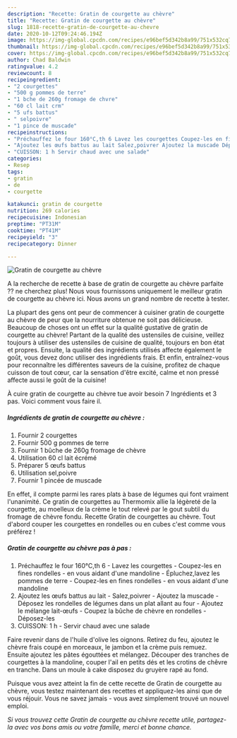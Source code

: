```yaml
---
description: "Recette: Gratin de courgette au chèvre"
title: "Recette: Gratin de courgette au chèvre"
slug: 1818-recette-gratin-de-courgette-au-chevre
date: 2020-10-12T09:24:46.194Z
image: https://img-global.cpcdn.com/recipes/e96bef5d342b8a99/751x532cq70/gratin-de-courgette-au-chevre-photo-principale-de-la-recette.jpg
thumbnail: https://img-global.cpcdn.com/recipes/e96bef5d342b8a99/751x532cq70/gratin-de-courgette-au-chevre-photo-principale-de-la-recette.jpg
cover: https://img-global.cpcdn.com/recipes/e96bef5d342b8a99/751x532cq70/gratin-de-courgette-au-chevre-photo-principale-de-la-recette.jpg
author: Chad Baldwin
ratingvalue: 4.2
reviewcount: 8
recipeingredient:
- "2 courgettes"
- "500 g pommes de terre"
- "1 bche de 260g fromage de chvre"
- "60 cl lait crm"
- "5 ufs battus"
- " selpoivre"
- "1 pince de muscade"
recipeinstructions:
- "Préchauffez le four 160°C,th 6 Lavez les courgettes Coupez-les en fines rondelles en vous aidant d&#39;une mandoline Épluchez,lavez les pommes de terre  Coupez-les en fines rondelles en vous aidant d&#39;une mandoline"
- "Ajoutez les œufs battus au lait Salez,poivrer Ajoutez la muscade Déposez les rondelles de légumes dans un plat allant au four Ajoutez le mélange lait-œufs Coupez la bûche de chèvre en rondelles Déposez-les"
- "CUISSON: 1 h Servir chaud avec une salade"
categories:
- Resep
tags:
- gratin
- de
- courgette

katakunci: gratin de courgette 
nutrition: 269 calories
recipecuisine: Indonesian
preptime: "PT31M"
cooktime: "PT41M"
recipeyield: "3"
recipecategory: Dinner

---
```



![Gratin de courgette au chèvre](https://img-global.cpcdn.com/recipes/e96bef5d342b8a99/751x532cq70/gratin-de-courgette-au-chevre-photo-principale-de-la-recette.jpg)

A la recherche de recette à base de gratin de courgette au chèvre parfaite ?? ne cherchez plus! Nous vous fournissons uniquement le meilleur gratin de courgette au chèvre ici. Nous avons un grand nombre de recette à tester.

La plupart des gens ont peur de commencer à cuisiner gratin de courgette au chèvre de peur que la nourriture obtenue ne soit pas délicieuse. Beaucoup de choses ont un effet sur la qualité gustative de gratin de courgette au chèvre! Partant de la qualité des ustensiles de cuisine, veillez toujours à utiliser des ustensiles de cuisine de qualité, toujours en bon état et propres. Ensuite, la qualité des ingrédients utilisés affecte également le goût, vous devez donc utiliser des ingrédients frais. Et enfin, entraînez-vous pour reconnaître les différentes saveurs de la cuisine, profitez de chaque cuisson de tout cœur, car la sensation d'être excité, calme et non pressé affecte aussi le goût de la cuisine!

<!--inarticleads1-->

À cuire gratin de courgette au chèvre tue avoir besoin 7 Ingrédients et 3 pas. Voici comment vous faire il.

##### Ingrédients de gratin de courgette au chèvre :

1. Fournir 2 courgettes
1. Fournir 500 g pommes de terre
1. Fournir 1 bûche de 260g fromage de chèvre
1. Utilisation 60 cl lait écrémé
1. Préparer 5 œufs battus
1. Utilisation  sel,poivre
1. Fournir 1 pincée de muscade


En effet, il compte parmi les rares plats à base de légumes qui font vraiment l&#39;unanimité. Ce gratin de courgettes au Thermomix allie la légèreté de la courgette, au moelleux de la crème le tout relevé par le gout subtil du fromage de chèvre fondu. Recette Gratin de courgettes au chèvre. Tout d&#39;abord couper les courgettes en rondelles ou en cubes c&#39;est comme vous préférez ! 

<!--inarticleads2-->

##### Gratin de courgette au chèvre pas à pas :

1. Préchauffez le four 160°C,th 6 - Lavez les courgettes - Coupez-les en fines rondelles - en vous aidant d&#39;une mandoline - Épluchez,lavez les pommes de terre  - Coupez-les en fines rondelles - en vous aidant d&#39;une mandoline
1. Ajoutez les œufs battus au lait - Salez,poivrer - Ajoutez la muscade - Déposez les rondelles de légumes dans un plat allant au four - Ajoutez le mélange lait-œufs - Coupez la bûche de chèvre en rondelles - Déposez-les
1. CUISSON: 1 h - Servir chaud avec une salade


Faire revenir dans de l&#39;huile d&#39;olive les oignons. Retirez du feu, ajoutez le chèvre frais coupé en morceaux, le jambon et la crème puis remuez. Ensuite ajoutez les pâtes égouttées et mélangez. Découper des tranches de courgettes à la mandoline, couper l&#39;ail en petits dés et les crotins de chêvre en tranche. Dans un moule à cake disposez du gruyère rapé au fond. 

<!--inarticleads1-->

<p>
Puisque vous avez atteint la fin de cette recette de Gratin de courgette au chèvre, vous testez maintenant des recettes et appliquez-les ainsi que de vous réjouir. Vous ne savez jamais - vous avez simplement trouvé un nouvel emploi.
</p>

<p>
<i>Si vous trouvez cette Gratin de courgette au chèvre recette utile, partagez-la avec vos bons amis ou votre famille, merci et bonne chance.</i>
</p>
